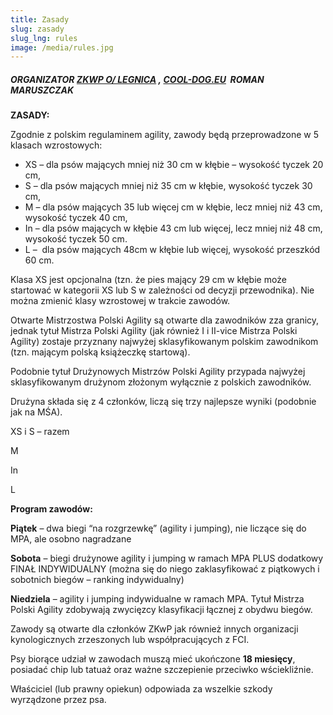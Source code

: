 ```yaml
---
title: Zasady
slug: zasady
slug_lng: rules
image: /media/rules.jpg
---
```

##### **ORGANIZATOR** [ZKWP O/ LEGNICA](http://legnica.zkwp.pl/) , [COOL-DOG.EU](http://cool-dog.eu/)  ROMAN MARUSZCZAK

<!--StartFragment-->

**ZASADY:**

Zgodnie z polskim regulaminem agility, zawody będą przeprowadzone w 5 klasach wzrostowych:

* XS – dla psów mających mniej niż 30 cm w kłębie – wysokość tyczek 20 cm,
* S – dla psów mających mniej niż 35 cm w kłębie, wysokość tyczek 30 cm,
* M – dla psów mających 35 lub więcej cm w kłębie, lecz mniej niż 43 cm, wysokość tyczek 40 cm,
* In – dla psów mających w kłębie 43 cm lub więcej, lecz mniej niż 48 cm, wysokość tyczek 50 cm.
* L –  dla psów mających 48cm w kłębie lub więcej, wysokość przeszkód 60 cm.

Klasa XS jest opcjonalna (tzn. że pies mający 29 cm w kłębie może startować w kategorii XS lub S w zależności od decyzji przewodnika). Nie można zmienić klasy wzrostowej w trakcie zawodów.

Otwarte Mistrzostwa Polski Agility są otwarte dla zawodników zza granicy, jednak tytuł Mistrza Polski Agility (jak również I i II-vice Mistrza Polski Agility) zostaje przyznany najwyżej sklasyfikowanym polskim zawodnikom (tzn. mającym polską książeczkę startową).

Podobnie tytuł Drużynowych Mistrzów Polski Agility przypada najwyżej sklasyfikowanym drużynom złożonym wyłącznie z polskich zawodników.

Drużyna składa się z 4 członków, liczą się trzy najlepsze wyniki (podobnie jak na MŚA).

XS i S – razem

M

In

L

**Program zawodów:**

**Piątek** – dwa biegi “na rozgrzewkę” (agility i jumping), nie liczące się do MPA, ale osobno nagradzane

**Sobota** – biegi drużynowe agility i jumping w ramach MPA PLUS dodatkowy FINAŁ INDYWIDUALNY (można się do niego zaklasyfikować z piątkowych i sobotnich biegów – ranking indywidualny)

**Niedziela** – agility i jumping indywidualne w ramach MPA. Tytuł Mistrza Polski Agility zdobywają zwycięzcy klasyfikacji łącznej z obydwu biegów.

Zawody są otwarte dla członków ZKwP jak również innych organizacji kynologicznych zrzeszonych lub współpracujących z FCI. 

Psy biorące udział w zawodach muszą mieć ukończone **18 miesięcy**, posiadać chip lub tatuaż oraz ważne szczepienie przeciwko wściekliźnie.

Właściciel (lub prawny opiekun) odpowiada za wszelkie szkody wyrządzone przez psa.

<!--EndFragment-->